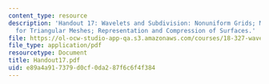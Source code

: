 ```yaml
---
content_type: resource
description: 'Handout 17: Wavelets and Subdivision: Nonuniform Grids; Multiresolution
  for Triangular Meshes; Representation and Compression of Surfaces.'
file: https://ol-ocw-studio-app-qa.s3.amazonaws.com/courses/18-327-wavelets-filter-banks-and-applications-spring-2003/e89a4a917379d0cf0da287f6c6f4f384_Handout17.pdf
file_type: application/pdf
resourcetype: Document
title: Handout17.pdf
uid: e89a4a91-7379-d0cf-0da2-87f6c6f4f384
---
```

